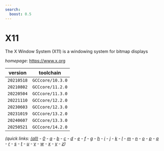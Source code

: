 ```yaml
---
search:
  boost: 0.5
---
```

# X11

The X Window System (X11) is a windowing system for bitmap displays

*homepage*: <https://www.x.org>

version | toolchain
--------|----------
``20210518`` | ``GCCcore/10.3.0``
``20210802`` | ``GCCcore/11.2.0``
``20220504`` | ``GCCcore/11.3.0``
``20221110`` | ``GCCcore/12.2.0``
``20230603`` | ``GCCcore/12.3.0``
``20231019`` | ``GCCcore/13.2.0``
``20240607`` | ``GCCcore/13.3.0``
``20250521`` | ``GCCcore/14.2.0``


*(quick links: [(all)](../index.md) - [0](../0/index.md) - [a](../a/index.md) - [b](../b/index.md) - [c](../c/index.md) - [d](../d/index.md) - [e](../e/index.md) - [f](../f/index.md) - [g](../g/index.md) - [h](../h/index.md) - [i](../i/index.md) - [j](../j/index.md) - [k](../k/index.md) - [l](../l/index.md) - [m](../m/index.md) - [n](../n/index.md) - [o](../o/index.md) - [p](../p/index.md) - [q](../q/index.md) - [r](../r/index.md) - [s](../s/index.md) - [t](../t/index.md) - [u](../u/index.md) - [v](../v/index.md) - [w](../w/index.md) - [x](../x/index.md) - [y](../y/index.md) - [z](../z/index.md))*


